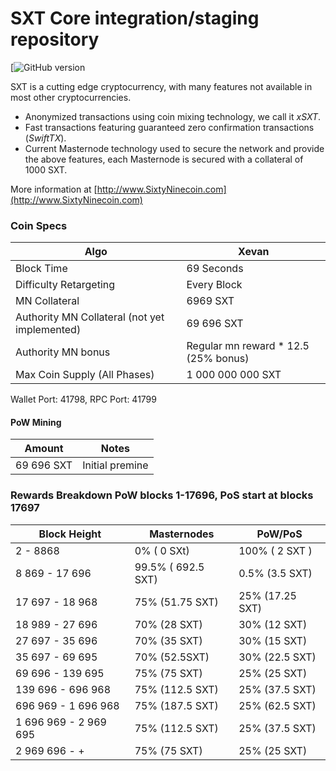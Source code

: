 SXT Core integration/staging repository
=====================================
[![GitHub version](https://github.com/SixtyNineDev/SixtyNine-Coin)

SXT is a cutting edge cryptocurrency, with many features not available in most other cryptocurrencies.
- Anonymized transactions using coin mixing technology, we call it _xSXT_.
- Fast transactions featuring guaranteed zero confirmation transactions (_SwiftTX_).
- Current Masternode technology used to secure the network and provide the above features, each Masternode is secured with a collateral of 1000 SXT.

More information at [http://www.SixtyNinecoin.com](http://www.SixtyNinecoin.com)

### Coin Specs
| Algo                         | Xevan              |
|------------------------------|--------------------|
| Block Time                   | 69 Seconds         |
| Difficulty Retargeting       | Every Block        |
| MN Collateral       |  6969 SXT|
| Authority MN Collateral (not yet implemented)      |  69 696 SXT |
| Authority MN bonus       |  Regular mn reward * 12.5  (25% bonus) |
| Max Coin Supply (All Phases) | 1 000 000 000 SXT           |


Wallet Port: 41798, RPC Port: 41799

#### PoW Mining

|  **Amount**             | **Notes**                |
|-------------------------|--------------------------|
| 69 696 SXT          | Initial premine   |

### Rewards Breakdown PoW blocks 1-17696, PoS start at blocks 17697

| **Block Height**       | **Masternodes**    | **PoW/PoS**               |
|----------------------------|---------------------------|---------------------------|
| 2 - 8868                     |  0% ( 0 SXt)          | 100% ( 2 SXT )              |
| 8 869 - 17 696            | 99.5% ( 692.5 SXT)    | 0.5% (3.5 SXT)    |
| 17 697 - 18 968     | 75% (51.75 SXT)   | 25% (17.25 SXT)  |
| 18 989 - 27 696   | 70% (28 SXT) | 30% (12 SXT)  |
| 27 697 - 35 696   | 70% (35 SXT) | 30% (15 SXT)  | 
| 35 697 - 69 695   | 70% (52.5SXT) | 30% (22.5 SXT)  | 
| 69 696 - 139 695   | 75% (75 SXT) | 25% (25 SXT)  |
| 139 696 - 696 968 | 75% (112.5 SXT) | 25% (37.5 SXT)  |
| 696 969 - 1 696 968   | 75% (187.5 SXT)   | 25% (62.5  SXT)  | 
| 1 696 969 - 2 969 695   | 75% (112.5 SXT)   | 25% (37.5  SXT)  |
| 2 969 696 - +   | 75% (75 SXT)   | 25% (25  SXT)  |



